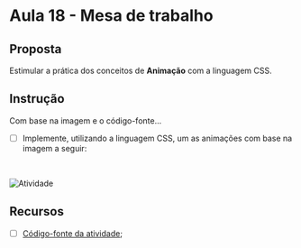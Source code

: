 # Aula 18 - Mesa de trabalho

## Proposta

Estimular a prática dos conceitos de **Animação** com a linguagem CSS.

## Instrução

Com base na imagem e o código-fonte...

- [ ] Implemente, utilizando a linguagem CSS, um as animações com base na imagem a seguir:

<br>

![Atividade](./imagens/1.png)

## Recursos

- [ ] [Código-fonte da atividade](./codigo-fonte.zip);